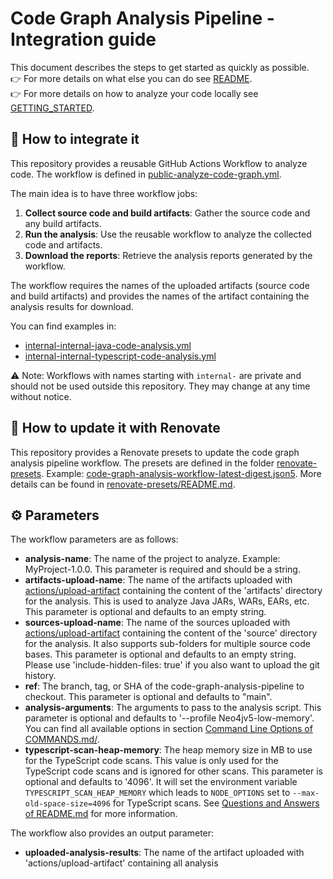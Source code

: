 # Code Graph Analysis Pipeline - Integration guide

This document describes the steps to get started as quickly as possible.  
:point_right: For more details on what else you can do see [README](./README.md).  
:point_right: For more details on how to analyze your code locally see [GETTING_STARTED](./GETTING_STARTED.md).  

## :rocket: How to integrate it

This repository provides a reusable GitHub Actions Workflow to analyze code. The workflow is defined in [public-analyze-code-graph.yml](./.github/workflows/public-analyze-code-graph.yml).

The main idea is to have three workflow jobs:

1. **Collect source code and build artifacts**: Gather the source code and any build artifacts.
2. **Run the analysis**: Use the reusable workflow to analyze the collected code and artifacts.
3. **Download the reports**: Retrieve the analysis reports generated by the workflow.

The workflow requires the names of the uploaded artifacts (source code and build artifacts) and provides the names of the artifact containing the analysis results for download.

You can find examples in:

- [internal-internal-java-code-analysis.yml](./.github/workflows/internal-internal-java-code-analysis.yml)
- [internal-internal-typescript-code-analysis.yml](./.github/workflows/internal-internal-typescript-code-analysis.yml)

:warning: Note: Workflows with names starting with `internal-` are private and should not be used outside this repository. They may change at any time without notice.

## :repeat: How to update it with Renovate

This repository provides a Renovate presets to update the code graph analysis pipeline workflow. The presets are defined in the folder [renovate-presets](./renovate-presets). Example: [code-graph-analysis-workflow-latest-digest.json5](./renovate-presets/code-graph-analysis-workflow-latest-digest.json5). More details can be found in [renovate-presets/README.md](./renovate-presets/README.md).

## :gear: Parameters

The workflow parameters are as follows:

- **analysis-name**: The name of the project to analyze. Example: MyProject-1.0.0. This parameter is required and should be a string.
- **artifacts-upload-name**: The name of the artifacts uploaded with [actions/upload-artifact](https://github.com/actions/upload-artifact/tree/65c4c4a1ddee5b72f698fdd19549f0f0fb45cf08) containing the content of the 'artifacts' directory for the analysis. This is used to analyze Java JARs, WARs, EARs, etc. This parameter is optional and defaults to an empty string.
- **sources-upload-name**: The name of the sources uploaded with [actions/upload-artifact](https://github.com/actions/upload-artifact/tree/65c4c4a1ddee5b72f698fdd19549f0f0fb45cf08) containing the content of the 'source' directory for the analysis. It also supports sub-folders for multiple source code bases. This parameter is optional and defaults to an empty string.
Please use 'include-hidden-files: true' if you also want to upload the git history.
- **ref**: The branch, tag, or SHA of the code-graph-analysis-pipeline to checkout. This parameter is optional and defaults to "main".
- **analysis-arguments**: The arguments to pass to the analysis script. This parameter is optional and defaults to '--profile Neo4jv5-low-memory'. You can find all available options in section [Command Line Options of COMMANDS.md/](./COMMANDS.md#command-line-options).
- **typescript-scan-heap-memory**: The heap memory size in MB to use for the TypeScript code scans. This value is only used for the TypeScript code scans and is ignored for other scans. This parameter is optional and defaults to '4096'. It will set the environment variable `TYPESCRIPT_SCAN_HEAP_MEMORY` which leads to `NODE_OPTIONS` set to `--max-old-space-size=4096` for TypeScript scans. See [Questions and Answers of README.md](./README.md#thinking-questions--answers) for more information.

The workflow also provides an output parameter:

- **uploaded-analysis-results**: The name of the artifact uploaded with 'actions/upload-artifact' containing all analysis
